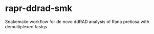 # rapr-ddrad-smk
Snakemake workflow for de novo ddRAD analysis of Rana pretiosa with demultiplexed fastqs
